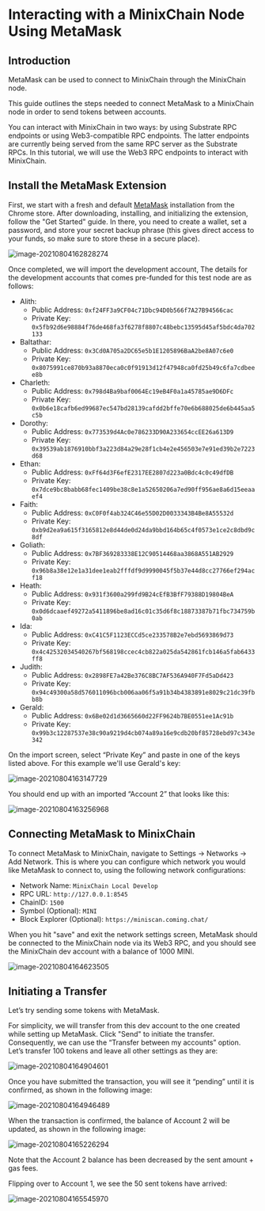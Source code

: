 # Interacting with a MinixChain Node Using MetaMask

## Introduction

MetaMask can be used to connect to MinixChain through the MinixChain  node.

This guide outlines the steps needed to connect MetaMask to a MinixChain  node in order to send tokens between accounts.

You can interact with MinixChain in two ways: by using Substrate RPC endpoints or using Web3-compatible RPC endpoints. The latter endpoints are currently being served from the same RPC server as the Substrate RPCs. In this tutorial, we will use the Web3 RPC endpoints to interact with MinixChain.

## Install the MetaMask Extension

First, we start with a fresh and default [MetaMask](https://metamask.io/) installation from the Chrome store. After downloading, installing, and initializing the extension, follow the "Get Started" guide. In there, you need to create a wallet, set a password, and store your secret backup phrase (this gives direct access to your funds, so make sure to store these in a secure place). 

![image-20210804162828274](image-20210804162828274.png)



Once completed, we will import the development account,  The details for the development accounts that comes pre-funded for this test node are as follows:

- Alith:
  - Public Address: `0xf24FF3a9CF04c71Dbc94D0b566f7A27B94566cac`
  - Private Key: `0x5fb92d6e98884f76de468fa3f6278f8807c48bebc13595d45af5bdc4da702133`
- Baltathar:
  - Public Address: `0x3Cd0A705a2DC65e5b1E1205896BaA2be8A07c6e0`
  - Private Key: `0x8075991ce870b93a8870eca0c0f91913d12f47948ca0fd25b49c6fa7cdbeee8b`
- Charleth:
  - Public Address: `0x798d4Ba9baf0064Ec19eB4F0a1a45785ae9D6DFc`
  - Private Key: `0x0b6e18cafb6ed99687ec547bd28139cafdd2bffe70e6b688025de6b445aa5c5b`
- Dorothy:
  - Public Address: `0x773539d4Ac0e786233D90A233654ccEE26a613D9`
  - Private Key: `0x39539ab1876910bbf3a223d84a29e28f1cb4e2e456503e7e91ed39b2e7223d68`
- Ethan:
  - Public Address: `0xFf64d3F6efE2317EE2807d223a0Bdc4c0c49dfDB`
  - Private Key: `0x7dce9bc8babb68fec1409be38c8e1a52650206a7ed90ff956ae8a6d15eeaaef4`
- Faith:
  - Public Address: `0xC0F0f4ab324C46e55D02D0033343B4Be8A55532d`
  - Private Key: `0xb9d2ea9a615f3165812e8d44de0d24da9bbd164b65c4f0573e1ce2c8dbd9c8df`
- Goliath:
  - Public Address: `0x7BF369283338E12C90514468aa3868A551AB2929`
  - Private Key: `0x96b8a38e12e1a31dee1eab2fffdf9d9990045f5b37e44d8cc27766ef294acf18`
- Heath:
  - Public Address: `0x931f3600a299fd9B24cEfB3BfF79388D19804BeA`
  - Private Key: `0x0d6dcaaef49272a5411896be8ad16c01c35d6f8c18873387b71fbc734759b0ab`
- Ida:
  - Public Address: `0xC41C5F1123ECCd5ce233578B2e7ebd5693869d73`
  - Private Key: `0x4c42532034540267bf568198ccec4cb822a025da542861fcb146a5fab6433ff8`
- Judith:
  - Public Address: `0x2898FE7a42Be376C8BC7AF536A940F7Fd5aDd423`
  - Private Key: `0x94c49300a58d576011096bcb006aa06f5a91b34b4383891e8029c21dc39fbb8b`
- Gerald:
  - Public Address: `0x6Be02d1d3665660d22FF9624b7BE0551ee1Ac91b`
  - Private Key: `0x99b3c12287537e38c90a9219d4cb074a89a16e9cdb20bf85728ebd97c343e342`

On the import screen, select “Private Key” and paste in one of the keys listed above. For this example we'll use Gerald's key:

![image-20210804163147729](image-20210804163147729.png)

You should end up with an imported “Account 2” that looks like this:

![image-20210804163256968](image-20210804163256968.png)

## Connecting MetaMask to MinixChain

To connect MetaMask to MinixChain, navigate to Settings -> Networks -> Add Network. This is where you can configure which network you would like MetaMask to connect to, using the following network configurations:

- Network Name: `MinixChain Local Develop`
- RPC URL: `http://127.0.0.1:8545`
- ChainID: `1500`
- Symbol (Optional): `MINI`
- Block Explorer (Optional): `https://miniscan.coming.chat/`

When you hit "save" and exit the network settings screen, MetaMask should be connected to the MinixChain node via its Web3 RPC, and you should see the MinixChain dev account with a balance of 1000 MINI.

![image-20210804164623505](image-20210804164623505.png)



## Initiating a Transfer

Let’s try sending some tokens with MetaMask.

For simplicity, we will transfer from this dev account to the one created while setting up MetaMask. Click "Send" to initiate the transfer. Consequently, we can use the “Transfer between my accounts” option. Let’s transfer 100 tokens and leave all other settings as they are:

![image-20210804164904601](image-20210804164904601.png)

Once you have submitted the transaction, you will see it “pending” until it is confirmed, as shown in the following image:

![image-20210804164946489](image-20210804164946489.png)

When the transaction is confirmed, the balance of Account 2 will be updated, as shown in the following image:

![image-20210804165226294](image-20210804165226294.png)

Note that the Account 2 balance has been decreased by the sent amount + gas fees. 

Flipping over to Account 1, we see the 50 sent tokens have arrived:

![image-20210804165545970](image-20210804165545970.png)
